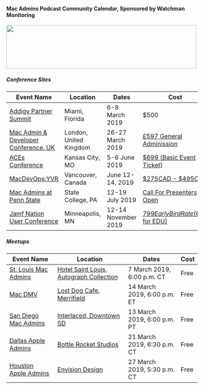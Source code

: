 #### Mac Admins Podcast Community Calendar, Sponsored by Watchman Monitoring

[<img src="https://podcast.macadmins.org/wp-content/uploads/2017/06/Watchman-Monitoring-logo-blue.png" alt="" width="500" height="115" />](https://www.watchmanmonitoring.com)

##### Conference Sites

| Event Name | Location | Dates | Cost |
|------------|----------|-------|------|
| [Addigy Partner Summit](https://www.addigy.com/summit) | Miami, Florida | 6-8 March 2019 | $500 |
| [Mac Admin & Developer Conference, UK](https://macad.uk) | London, United Kingdom | 26-27 March 2019 | [£597 General Adminission](https://www.macad.uk/register/) |
| [ACEs Conference](https://acesconf.com) | Kansas City, MO | 5-6 June 2019 | [$699 (Basic Event Ticket)](https://acesconf.com) |
| [MacDevOps:YVR](https://mdoyvr.com) | Vancouver, Canada | June 12-14, 2019 | [$275CAD - $495CAD](https://mdoyvr.com/buy-tickets/) |
| [Mac Admins at Penn State](https://macadmins.psu.edu) | State College, PA | 12-19 July 2019 | [Call For Presenters Open](http://macadmins.psu.edu/conference/submit-proposals/) |
| [Jamf Nation User Conference](https://www.jamf.com/events/jamf-nation-user-conference/2019/) | Minneapolis, MN | 12-14 November 2019 | [$799 Early Bird Rate ($699 for EDU)](https://www.cvent.com/events/jamf-nation-user-conference-2019/registration-7d9e9c5d913c4c38b847a10de4a84e25.aspx) |


##### Meetups

| Event Name | Location | Dates | Cost |
|------------|----------|-------|------|
| [St. Louis Mac Admins](https://www.jamf.com/jamf-nation/events/user-groups/261/st-louis-mac-admins-first-meetup) | [Hotel Saint Louis, Autograph Collection](https://goo.gl/maps/SsS6nTm81us) | 7 March 2019, 6:00 p.m. CT | Free |
| [Mac DMV](https://macdmv.com) | [Lost Dog Cafe, Merrifield](https://maps.apple.com/?address=2729A%20Merrilee%20Dr,%20Fairfax,%20VA%20%2022031,%20United%20States&auid=9752382962612654254&ll=38.879038,-77.230512&lsp=9902&q=Lost%20Dog%20Cafe&_ext=ChoKBQgEEOIBCgQIBRADCgUIBhChAgoECAoQABImKaBzbU/hb0NAMZMqnYkZT1PAOR5Jk6sHcUNAQSUx9XlcTlPAUAQ%3D&t=m) | 14 March 2019, 6:00 p.m. ET | Free |
| [San Diego Mac Admins](https://www.jamf.com/jamf-nation/events/user-groups/262/san-diego-macadmins) | [Interlaced, Downtown SD](https://www.google.com/maps/place/Interlaced+-+San+Diego/@32.7151775,-117.170848,17z/data=!3m1!4b1!4m5!3m4!1s0x80dc0ecdef89d6cf:0x48b5c2b531ca2189!8m2!3d32.715173!4d-117.168654) | 13 March 2019, 6:00 p.m. PT | Free |
| [Dallas Apple Admins](http://dallasappleadmins.org/2019-02-23/March-2019-Meetup/) | [Bottle Rocket Studios](https://goo.gl/maps/cBi9jkhTSYH2) | 21 March 2019, 6:30 p.m. CT | Free |
| [Houston Apple Admins](https://houstonappleadmins.org/March2019-Meetup/) | [Envision Design](https://goo.gl/maps/WD9UL2rdYpz) | 27 March 2019, 5:30 p.m. CT | Free |

